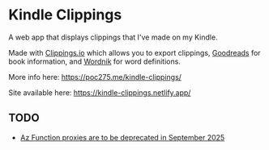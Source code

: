 # Kindle Clippings

A web app that displays clippings that I've made on my Kindle.

Made with [Clippings.io](https://www.clippings.io/) which allows you to export clippings, 
[Goodreads](https://www.goodreads.com/) for book information, and [Wordnik](https://www.wordnik.com/) for word definitions.

More info here: https://poc275.me/kindle-clippings/

Site available here: https://kindle-clippings.netlify.app/

## TODO
- [Az Function proxies are to be deprecated in September 2025](https://azure.microsoft.com/en-gb/updates/community-support-for-azure-functions-proxies-will-end-on-30-september-2025/)
